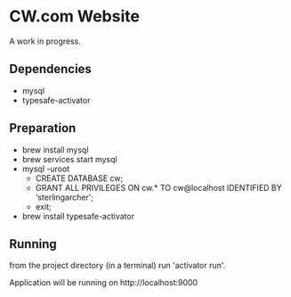 CW.com Website
=============

A work in progress.

Dependencies
-------

* mysql
* typesafe-activator

Preparation
-------

* brew install mysql
* brew services start mysql
* mysql -uroot
 	* CREATE DATABASE cw;
	* GRANT ALL PRIVILEGES ON cw.* TO cw@localhost IDENTIFIED BY ‘sterlingarcher';
	* exit;
* brew install typesafe-activator

Running
-------

from the project directory (in a terminal) run 'activator run'.

Application will be running on http://localhost:9000
